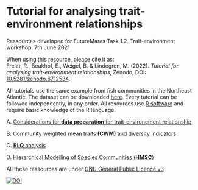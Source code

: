 # Tutorial for analysing trait-environment relationships

Ressources developed for FutureMares Task 1.2. Trait-environment workshop. 7th June 2021

When using this resource, please cite it as:  
Frelat, R., Beukhof, E., Weigel, B. & Lindegren, M. (2022). *Tutorial for analysing trait-environment relationships*, Zenodo, DOI: [10.5281/zenodo.6712534](https://doi.org/10.5281/zenodo.6712534).  

All tutorials use the same example from fish communities in the Northeast Atlantic. The dataset can be downloaded [here](https://raw.githubusercontent.com/rfrelat/TraitEnvironment/master/Data/NEAtl_FishTraitEnv.Rdata).  Every tutorial can be followed independently, in any order. All resources use [R software](https://cran.r-project.org/) and require basic knowledge of the R language.

A. [Considerations for **data preparation** for trait-environement relationship](https://rfrelat.github.io/CleanDataTER.html)

B. [Community weighted mean traits **(CWM)** and diversity indicators](https://rfrelat.github.io/CWM.html)

C. [**RLQ** analysis](https://rfrelat.github.io/RLQ.html)

D. [Hierarchical Modelling of Species Communities (**HMSC**)](https://rfrelat.github.io/HMSC.html)




All these ressources are under [GNU General Public Licence v3](https://www.gnu.org/licenses/gpl-3.0).

[![DOI](https://zenodo.org/badge/364962838.svg)](https://zenodo.org/badge/latestdoi/364962838)
